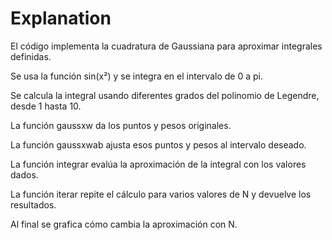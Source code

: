 # Explanation
El código implementa la cuadratura de Gaussiana  para aproximar integrales definidas.

Se usa la función sin(x²) y se integra en el intervalo de 0 a pi.

Se calcula la integral usando diferentes grados del polinomio de Legendre, desde 1 hasta 10.

La función gaussxw da los puntos y pesos originales.

La función gaussxwab ajusta esos puntos y pesos al intervalo deseado.

La función integrar evalúa la aproximación de la integral con los valores dados.

La función iterar repite el cálculo para varios valores de N y devuelve los resultados.

Al final se grafica cómo cambia la aproximación con N.
